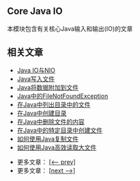 ## Core Java IO

本模块包含有关核心Java输入和输出(IO)的文章

## 相关文章

+ [Java IO与NIO](docs/Java-IO与NIO.md)
+ [Java写入文件](docs/Java-写入文件.md)
+ [Java将数据附加到文件](docs/Java-将数据附加到文件.md)
+ [Java中的FileNotFoundException](docs/Java中的FileNotFoundException.md)
+ [在Java中列出目录中的文件](docs/在Java中列出目录中的文件.md)
+ [在Java中创建目录](docs/在Java中创建目录.md)
+ [在Java中删除文件的内容](docs/在Java中删除文件的内容.md)
+ [在Java中的特定目录中创建文件](docs/在Java中的特定目录中创建文件.md)
+ [如何使用Java复制文件](docs/如何使用Java复制文件.md)
+ [如何使用Java高效读取大文件](docs/如何使用Java高效读取大文件.md)

- 更多文章： [[<-- prev]](../java-io-1/README.md)
- 更多文章： [[next -->]](../java-io-3/README.md)